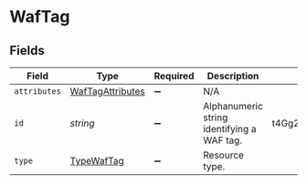 # WafTag


## Fields

| Field                                                       | Type                                                        | Required                                                    | Description                                                 | Example                                                     |
| ----------------------------------------------------------- | ----------------------------------------------------------- | ----------------------------------------------------------- | ----------------------------------------------------------- | ----------------------------------------------------------- |
| `attributes`                                                | [WafTagAttributes](../../models/shared/waftagattributes.md) | :heavy_minus_sign:                                          | N/A                                                         |                                                             |
| `id`                                                        | *string*                                                    | :heavy_minus_sign:                                          | Alphanumeric string identifying a WAF tag.                  | t4Gg2uUGZzb2W9Euo4mo0R                                      |
| `type`                                                      | [TypeWafTag](../../models/shared/typewaftag.md)             | :heavy_minus_sign:                                          | Resource type.                                              |                                                             |